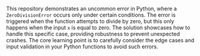 This repository demonstrates an uncommon error in Python, where a `ZeroDivisionError` occurs only under certain conditions. The error is triggered when the function attempts to divide by zero, but this only happens when the input `x` is equal to zero.  The solution showcases how to handle this specific case, providing robustness to prevent unexpected crashes. The core learning point is to carefully consider the edge cases and input validation in your Python functions to avoid such errors.